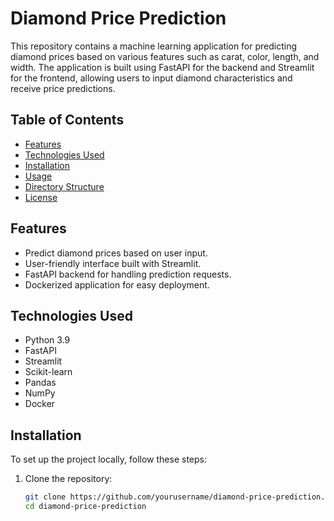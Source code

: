 # Diamond Price Prediction

This repository contains a machine learning application for predicting diamond prices based on various features such as carat, color, length, and width. The application is built using FastAPI for the backend and Streamlit for the frontend, allowing users to input diamond characteristics and receive price predictions.

## Table of Contents

- [Features](#features)
- [Technologies Used](#technologies-used)
- [Installation](#installation)
- [Usage](#usage)
- [Directory Structure](#directory-structure)
- [License](#license)

## Features

- Predict diamond prices based on user input.
- User-friendly interface built with Streamlit.
- FastAPI backend for handling prediction requests.
- Dockerized application for easy deployment.

## Technologies Used

- Python 3.9
- FastAPI
- Streamlit
- Scikit-learn
- Pandas
- NumPy
- Docker

## Installation

To set up the project locally, follow these steps:

1. Clone the repository:
   ```bash
   git clone https://github.com/yourusername/diamond-price-prediction.git
   cd diamond-price-prediction
